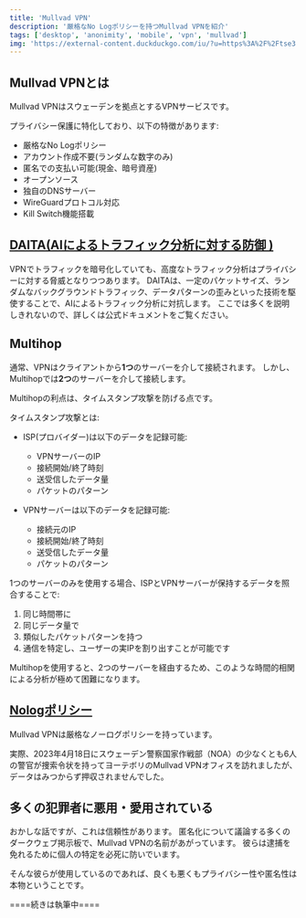 ```yaml
---
title: 'Mullvad VPN'
description: '厳格なNo Logポリシーを持つMullvad VPNを紹介'
tags: ['desktop', 'anonimity', 'mobile', 'vpn', 'mullvad']
img: 'https://external-content.duckduckgo.com/iu/?u=https%3A%2F%2Ftse3.mm.bing.net%2Fth%3Fid%3DOIP.nKP6nInzH8oTWu7Xf_8laQHaEK%26pid%3DApi&f=1&ipt=dc5ed493918b0c51560505a40068a73cfd4802f5b3a04af3dcb751c156cde747&ipo=images'
---
```


## Mullvad VPNとは

Mullvad VPNはスウェーデンを拠点とするVPNサービスです。

プライバシー保護に特化しており、以下の特徴があります:

- 厳格なNo Logポリシー
- アカウント作成不要(ランダムな数字のみ)
- 匿名での支払い可能(現金、暗号資産)
- オープンソース
- 独自のDNSサーバー
- WireGuardプロトコル対応
- Kill Switch機能搭載

## [DAITA(AIによるトラフィック分析に対する防御 )](https://mullvad.net/en/vpn/daita)

VPNでトラフィックを暗号化していても、高度なトラフィック分析はプライバシーに対する脅威となりつつあります。
DAITAは、一定のパケットサイズ、ランダムなバックグラウンドトラフィック、データパターンの歪みといった技術を駆使することで、AIによるトラフィック分析に対抗します。
ここでは多くを説明しきれないので、詳しくは公式ドキュメントをご覧ください。

## Multihop

通常、VPNはクライアントから**1つ**のサーバーを介して接続されます。
しかし、Multihopでは**2つ**のサーバーを介して接続します。

Multihopの利点は、タイムスタンプ攻撃を防げる点です。

タイムスタンプ攻撃とは:

- ISP(プロバイダー)は以下のデータを記録可能:
  - VPNサーバーのIP
  - 接続開始/終了時刻
  - 送受信したデータ量
  - パケットのパターン

- VPNサーバーは以下のデータを記録可能:
  - 接続元のIP
  - 接続開始/終了時刻
  - 送受信したデータ量
  - パケットのパターン

1つのサーバーのみを使用する場合、ISPとVPNサーバーが保持するデータを照合することで:

1. 同じ時間帯に
2. 同じデータ量で
3. 類似したパケットパターンを持つ
4. 通信を特定し、ユーザーの実IPを割り出すことが可能です

Multihopを使用すると、2つのサーバーを経由するため、このような時間的相関による分析が極めて困難になります。

## [Nologポリシー](https://mullvad.net/en/blog/mullvad-vpn-was-subject-to-a-search-warrant-customer-data-not-compromised)

Mullvad VPNは厳格なノーログポリシーを持っています。

実際、2023年4月18日にスウェーデン警察国家作戦部（NOA）の少なくとも6人の警官が捜索令状を持ってヨーテボリのMullvad VPNオフィスを訪れましたが、データはみつからず押収されませんでした。

## 多くの犯罪者に悪用・愛用されている

おかしな話ですが、これは信頼性があります。
匿名化について議論する多くのダークウェブ掲示板で、Mullvad VPNの名前があがっています。
彼らは逮捕を免れるために個人の特定を必死に防いでいます。

そんな彼らが使用しているのであれば、良くも悪くもプライバシー性や匿名性は本物ということです。

====続きは執筆中====
